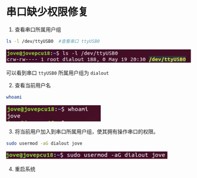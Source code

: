 # 串口缺少权限修复

1. 查看串口所属用户组

```bash
ls -l /dev/ttyUSB0  #查看串口 ttyUSB0
```

![1676519364640](image/serial-miss-permission/1676519364640.png)

可以看到串口 `ttyUSB0` 所属用户组为 `dialout`

2. 查看当前用户名

```bash
whoami
```

![1676519429425](image/serial-miss-permission/1676519429425.png)

3. 将当前用户加入到串口所属用户组，使其拥有操作串口的权限。
```bash
sudo usermod -aG dialout jove
```
![1676519451312](image/serial-miss-permission/1676519451312.png)

4. 重启系统